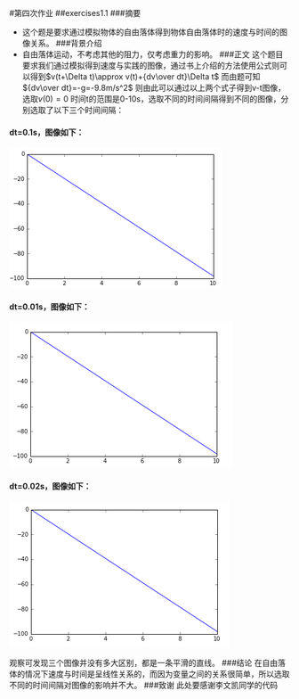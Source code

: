 ﻿#第四次作业
##exercises1.1
###摘要
 -  这个题是要求通过模拟物体的自由落体得到物体自由落体时的速度与时间的图像关系。
###背景介绍
 -  自由落体运动，不考虑其他的阻力，仅考虑重力的影响。
###正文
  这个题目要求我们通过模拟得到速度与实践的图像，通过书上介绍的方法使用公式则可以得到$v(t+\Delta t)\approx v(t)+{dv\over dt}\Delta t$
而由题可知${dv\over dt}=-g=-9.8m/s^2$
则由此可以通过以上两个式子得到v-t图像，选取$v(0)=0$
时间t的范围是0-10s，选取不同的时间间隔得到不同的图像，分别选取了以下三个时间间隔：
####  dt=0.1s，图像如下：
![dt=0.1][1]

  
####  dt=0.01s，图像如下：
![dt=0.01][2]

####  dt=0.02s，图像如下：
![dt=0.02][3]


观察可发现三个图像并没有多大区别，都是一条平滑的直线。
###结论
在自由落体的情况下速度与时间是呈线性关系的，而因为变量之间的关系很简单，所以选取不同的时间间隔对图像的影响并不大。
###致谢
此处要感谢李文凯同学的代码



  [1]: https://github.com/Gailpig/computationalphysics_N2013301020123/blob/master/dt=0.1.png
  [2]: https://github.com/Gailpig/computationalphysics_N2013301020123/blob/master/dt=0.01.png
  [3]: https://github.com/Gailpig/computationalphysics_N2013301020123/blob/master/dt=0.02.png